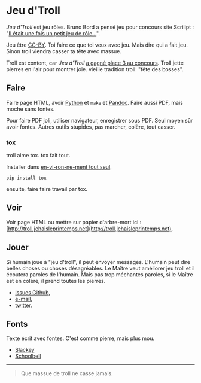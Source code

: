 # Jeu d'Troll

*Jeu d'Troll* est jeu rôles. Bruno Bord a pensé jeu pour concours site Scriiipt : "[Il était une fois un petit jeu de rôle...](http://scriiipt.com/2015/06/concours-il-etait-une-fois-un-petit-jeu-de-role/)".

Jeu être [CC-BY](https://creativecommons.org/licenses/by/2.0/fr/). Toi faire ce que toi veux avec jeu. Mais dire qui a fait jeu. Sinon troll viendra casser ta tête avec massue.

Troll est content, car *Jeu d'Troll* [a gagné place 3 au concours](http://scriiipt.com/2015/08/jeu-dtroll-le-troisieme-laureat-du-concours-il-etait-une-fois-un-petit-jeu-de-role/). Troll jette pierres en l'air pour montrer joie. vieille tradition troll: "fête des bosses".

## Faire

Faire page HTML, avoir [Python](http://python.org/) et `make` et [Pandoc](http://pandoc.org). Faire aussi PDF, mais moche sans fontes.

Pour faire PDF joli, utiliser navigateur, enregistrer sous PDF. Seul moyen sûr avoir fontes. Autres outils stupides, pas marcher, colère, tout casser.

### tox

troll aime tox. tox fait tout.

Installer dans [en-vi-ron-ne-ment tout seul](https://virtualenv.pypa.io/en/latest/).

```
pip install tox
```

ensuite, faire faire travail par tox.

## Voir

Voir page HTML ou mettre sur papier d'arbre-mort ici : [http://troll.jehaisleprintemps.net](http://troll.jehaisleprintemps.net).

## Jouer

Si humain joue à "jeu d'troll", il peut envoyer messages. L'humain peut dire belles choses ou choses désagréables. Le Maître veut améliorer jeu troll et il écoutera paroles de l'humain. Mais pas trop méchantes paroles, si le Maître est en colère, il prend toutes les pierres.

* [Issues Github](https://github.com/brunobord/jeu-d-troll/issues),
* [e-mail](mailto:bruno+troll@jehaisleprintemps.net),
* [twitter](https://twitter.com/jeutroll).

## Fonts

Texte écrit avec fontes. C'est comme pierre, mais plus mou.

* [Slackey](https://github.com/google/fonts/tree/master/apache/slackey)
* [Schoolbell](https://github.com/google/fonts/tree/master/apache/schoolbell)

----

> Que massue de troll ne casse jamais.
